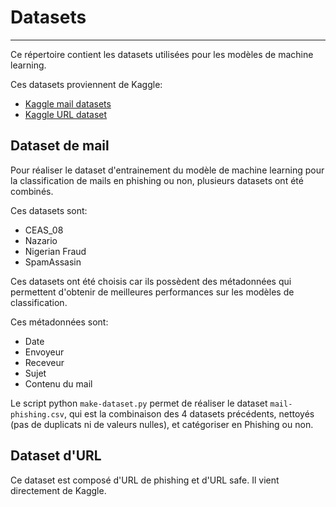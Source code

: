 # Datasets
---

Ce répertoire contient les datasets utilisées pour les modèles de machine learning.  
  
Ces datasets proviennent de Kaggle:
- [Kaggle mail datasets](https://www.kaggle.com/datasets/naserabdullahalam/phishing-email-dataset)
- [Kaggle URL dataset](https://www.kaggle.com/datasets/taruntiwarihp/phishing-site-urls)
  
## Dataset de mail

Pour réaliser le dataset d'entrainement du modèle de machine learning pour la
classification de mails en phishing ou non, plusieurs datasets ont été combinés.
  
Ces datasets sont:
- CEAS_08  
- Nazario  
- Nigerian Fraud  
- SpamAssasin  
  
Ces datasets ont été choisis car ils possèdent des métadonnées qui permettent 
d'obtenir de meilleures performances sur les modèles de classification.  
  
Ces métadonnées sont:
- Date  
- Envoyeur  
- Receveur  
- Sujet  
- Contenu du mail  
  
Le script python `make-dataset.py` permet de réaliser le dataset `mail-phishing.csv`,
qui est la combinaison des 4 datasets précédents, nettoyés (pas de duplicats ni de
valeurs nulles), et catégoriser en Phishing ou non.

## Dataset d'URL

Ce dataset est composé d'URL de phishing et d'URL safe. Il vient directement de
Kaggle.
